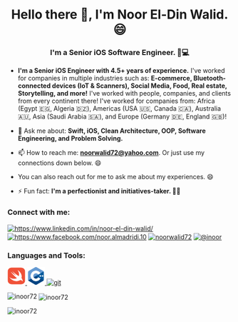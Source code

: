 <h1 align="center">Hello there 👋, I'm Noor El-Din Walid. 😄</h1>
<h3 align="center">I'm a Senior iOS Software Engineer. 🍎💻</h3>

- **I'm a Senior iOS Engineer with 4.5+ years of experience.** I've worked for companies in multiple industries such as: **E-commerce, Bluetooth-connected devices (IoT & Scanners), Social Media, Food, Real estate, Storytelling, and more!**
I've worked with people, companies, and clients from every continent there! I've worked for companies from: Africa (Egypt 🇪🇬, Algeria 🇩🇿), Americas (USA 🇺🇸, Canada 🇨🇦), Australia 🇦🇺, Asia (Saudi Arabia 🇸🇦), and Europe (Germany 🇩🇪, England 🇬🇧)!

- 💬 Ask me about: **Swift, iOS, Clean Architecture, OOP, Software Engineering, and Problem Solving.**

- 📫 How to reach me: **noorwalid72@yahoo.com**. Or just use my connections down below. 😄

- You can also reach out for me to ask me about my experiences. 😄

- ⚡ Fun fact: **I'm a perfectionist and initiatives-taker. 💪😎**

<h3 align="left">Connect with me:</h3>
<p align="left">
<a href="https://www.linkedin.com/in/noor-el-din-walid/" target="blank"><img align="center" src="https://cdn.jsdelivr.net/npm/simple-icons@3.0.1/icons/linkedin.svg" alt="https://www.linkedin.com/in/noor-el-din-walid/" height="30" width="40" /></a>
<a href="https://fb.com/https://www.facebook.com/noor.almadridi.10" target="blank"><img align="center" src="https://cdn.jsdelivr.net/npm/simple-icons@3.0.1/icons/facebook.svg" alt="https://www.facebook.com/noor.almadridi.10" height="30" width="40" /></a>
<a href="https://www.hackerrank.com/noorwalid72" target="blank"><img align="center" src="https://cdn.jsdelivr.net/npm/simple-icons@3.0.1/icons/hackerrank.svg" alt="noorwalid72" height="30" width="40" /></a>
<a href="https://www.leetcode.com/@inoor" target="blank"><img align="center" src="https://cdn.jsdelivr.net/npm/simple-icons@3.0.1/icons/leetcode.svg" alt="@inoor" height="30" width="40" /></a>
</p>


<h3 align="left">Languages and Tools:</h3>
<p align="left"> <a href="https://developer.apple.com/swift/" target="_blank"> <img src="https://raw.githubusercontent.com/devicons/devicon/master/icons/swift/swift-original.svg" alt="swift" width="40" height="40"/> </a> <a href="https://www.w3schools.com/cpp/" target="_blank"> <img src="https://raw.githubusercontent.com/devicons/devicon/master/icons/cplusplus/cplusplus-original.svg" alt="cplusplus" width="40" height="40"/> </a> <a href="https://git-scm.com/" target="_blank"> <img src="https://www.vectorlogo.zone/logos/git-scm/git-scm-icon.svg" alt="git" width="40" height="40"/> </a>  </p>

<p><img align="left" src="https://github-readme-stats.vercel.app/api/top-langs?username=inoor72&show_icons=true&locale=en&layout=compact" alt="inoor72" /></p>

<p>&nbsp;<img align="center" src="https://github-readme-stats.vercel.app/api?username=inoor72&show_icons=true&locale=en" alt="inoor72" /></p>

<p align="left"> <img src="https://komarev.com/ghpvc/?username=inoor72&label=Profile%20views&color=0e75b6&style=flat" alt="inoor72" /> </p>
